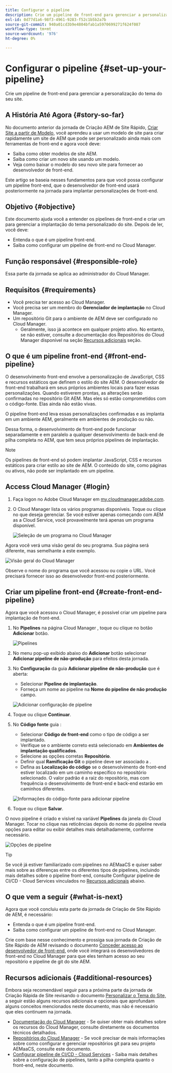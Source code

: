 ```yaml
---
title: Configurar o pipeline
description: Crie um pipeline de front-end para gerenciar a personalização do tema do seu site.
exl-id: 0d77d1a6-98f3-4961-9283-f52c1b5b2a7b
source-git-commit: 940a01cd3b9e4804bfab1a5970699271f624f087
workflow-type: tm+mt
source-wordcount: '976'
ht-degree: 0%

---
```


# Configurar o pipeline {#set-up-your-pipeline}

Crie um pipeline de front-end para gerenciar a personalização do tema do seu site.

## A História Até Agora {#story-so-far}

No documento anterior da jornada de Criação AEM de Site Rápido, [Criar Site a partir de Modelo,](create-site.md) você aprendeu a usar um modelo de site para criar rapidamente um site de AEM que pode ser personalizado ainda mais com ferramentas de front-end e agora você deve:

* Saiba como obter modelos de site AEM.
* Saiba como criar um novo site usando um modelo.
* Veja como baixar o modelo do seu novo site para fornecer ao desenvolvedor de front-end.

Este artigo se baseia nesses fundamentos para que você possa configurar um pipeline front-end, que o desenvolvedor de front-end usará posteriormente na jornada para implantar personalizações de front-end.

## Objetivo {#objective}

Este documento ajuda você a entender os pipelines de front-end e criar um para gerenciar a implantação do tema personalizado do site. Depois de ler, você deve:

* Entenda o que é um pipeline front-end.
* Saiba como configurar um pipeline de front-end no Cloud Manager.

## Função responsável {#responsible-role}

Essa parte da jornada se aplica ao administrador do Cloud Manager.

## Requisitos {#requirements}

* Você precisa ter acesso ao Cloud Manager.
* Você precisa ser um membro do **Gerenciador de implantação** no Cloud Manager.
* Um repositório Git para o ambiente de AEM deve ser configurado no Cloud Manager.
   * Geralmente, isso já acontece em qualquer projeto ativo. No entanto, se não estiver, consulte a documentação dos Repositórios do Cloud Manager disponível na seção [Recursos adicionais](#additional-resources) seção.

## O que é um pipeline front-end {#front-end-pipeline}

O desenvolvimento front-end envolve a personalização de JavaScript, CSS e recursos estáticos que definem o estilo do site AEM. O desenvolvedor de front-end trabalhará em seus próprios ambientes locais para fazer essas personalizações. Quando estiverem prontas, as alterações serão confirmadas no repositório Git AEM. Mas eles só estão comprometidos com o código-fonte. Elas ainda não estão vivas.

O pipeline front-end leva essas personalizações confirmadas e as implanta em um ambiente AEM, geralmente em ambientes de produção ou não.

Dessa forma, o desenvolvimento de front-end pode funcionar separadamente e em paralelo a qualquer desenvolvimento de back-end de pilha completa no AEM, que tem seus próprios pipelines de implantação.

>[!NOTE]
>
>Os pipelines de front-end só podem implantar JavaScript, CSS e recursos estáticos para criar estilo ao site de AEM. O conteúdo do site, como páginas ou ativos, não pode ser implantado em um pipeline.

## Access Cloud Manager {#login}

1. Faça logon no Adobe Cloud Manager em [my.cloudmanager.adobe.com](https://my.cloudmanager.adobe.com/).

1. O Cloud Manager lista os vários programas disponíveis. Toque ou clique no que deseja gerenciar. Se você estiver apenas começando com AEM as a Cloud Service, você provavelmente terá apenas um programa disponível.

   ![Seleção de um programa no Cloud Manager](assets/cloud-manager-select-program.png)

Agora você verá uma visão geral do seu programa. Sua página será diferente, mas semelhante a este exemplo.

![Visão geral do Cloud Manager](assets/cloud-manager-overview.png)

Observe o nome do programa que você acessou ou copie o URL. Você precisará fornecer isso ao desenvolvedor front-end posteriormente.

## Criar um pipeline front-end {#create-front-end-pipeline}

Agora que você acessou o Cloud Manager, é possível criar um pipeline para implantação de front-end.

1. No **Pipelines** na página Cloud Manager , toque ou clique no botão **Adicionar** botão.

   ![Pipelines](assets/pipelines-add.png)

1. No menu pop-up exibido abaixo do **Adicionar** botão selecionar **Adicionar pipeline de não-produção** para efeitos desta jornada.

1. No **Configuração** da guia **Adicionar pipeline de não-produção** que é aberta:
   * Selecionar **Pipeline de implantação**.
   * Forneça um nome ao pipeline na **Nome do pipeline de não produção** campo.

   ![Adicionar configuração de pipeline](assets/add-pipeline-configuration.png)

1. Toque ou clique **Continuar**.

1. No **Código fonte** guia :
   * Selecionar **Código de front-end** como o tipo de código a ser implantado.
   * Verifique se o ambiente correto está selecionado em **Ambientes de implantação qualificados**.
   * Selecione as opções corretas **Repositório**.
   * Definir qual **Ramificação Git** o pipeline deve ser associado a .
   * Defina as **Localização do código** se o desenvolvimento de front-end estiver localizado em um caminho específico no repositório selecionado. O valor padrão é a raiz do repositório, mas com frequência o desenvolvimento de front-end e back-end estarão em caminhos diferentes.

   ![Informações do código-fonte para adicionar pipeline](assets/add-pipeline-source-code.png)

1. Toque ou clique **Salvar**.

O novo pipeline é criado e visível na variável **Pipelines** da janela do Cloud Manager. Tocar no clique nas reticências depois do nome do pipeline revela opções para editar ou exibir detalhes mais detalhadamente, conforme necessário.

![Opções de pipeline](assets/new-pipeline.png)

>[!TIP]
>
>Se você já estiver familiarizado com pipelines no AEMaaCS e quiser saber mais sobre as diferenças entre os diferentes tipos de pipelines, incluindo mais detalhes sobre o pipeline front-end, consulte Configurar pipeline de CI/CD - Cloud Services vinculados no [Recursos adicionais](#additional-resources) abaixo.

## O que vem a seguir {#what-is-next}

Agora que você concluiu esta parte da jornada de Criação de Site Rápido de AEM, é necessário:

* Entenda o que é um pipeline front-end.
* Saiba como configurar um pipeline de front-end no Cloud Manager.

Crie com base nesse conhecimento e prossiga sua jornada de Criação de Site Rápido de AEM revisando o documento [Conceder acesso ao desenvolvedor de front-end,](grant-access.md) onde você integrará os desenvolvedores de front-end no Cloud Manager para que eles tenham acesso ao seu repositório e pipeline de git do site AEM.

## Recursos adicionais {#additional-resources}

Embora seja recomendável seguir para a próxima parte da jornada de Criação Rápida de Site revisando o documento [Personalizar o Tema do Site,](customize-theme.md) a seguir estão alguns recursos adicionais e opcionais que aprofundam alguns conceitos mencionados neste documento, mas não é necessário que eles continuem na jornada.

* [Documentação do Cloud Manager](https://experienceleague.adobe.com/docs/experience-manager-cloud-service/onboarding/onboarding-concepts/cloud-manager-introduction.html) - Se quiser obter mais detalhes sobre os recursos do Cloud Manager, consulte diretamente os documentos técnicos detalhados.
* [Repositórios do Cloud Manager](/help/implementing/cloud-manager/managing-code/cloud-manager-repositories.md) - Se você precisar de mais informações sobre como configurar e gerenciar repositórios git para seu projeto AEMaaCS, consulte este documento.
* [Configurar pipeline de CI/CD - Cloud Services](/help/implementing/cloud-manager/configuring-pipelines/introduction-ci-cd-pipelines.md) - Saiba mais detalhes sobre a configuração de pipelines, tanto a pilha completa quanto o front-end, neste documento.
